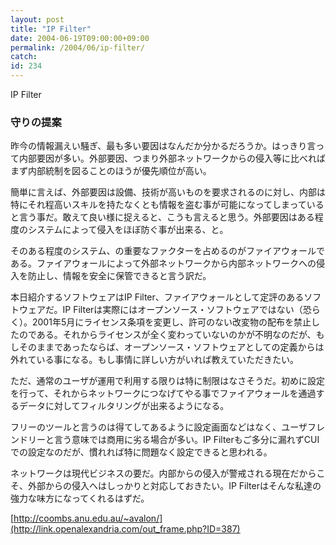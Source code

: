 ```yaml
---
layout: post
title: "IP Filter"
date: 2004-06-19T09:00:00+09:00
permalink: /2004/06/ip-filter/
catch: 
id: 234
---
```

IP Filter  
<!--more-->

### 守りの提案
  

昨今の情報漏えい騒ぎ、最も多い要因はなんだか分かるだろうか。はっきり言って内部要因が多い。外部要因、つまり外部ネットワークからの侵入等に比べればまず内部統制を図ることのほうが優先順位が高い。

  

簡単に言えば、外部要因は設備、技術が高いものを要求されるのに対し、内部は特にそれ程高いスキルを持たなくとも情報を盗む事が可能になってしまっていると言う事だ。敢えて良い様に捉えると、こうも言えると思う。外部要因はある程度のシステムによって侵入をほぼ防ぐ事が出来る、と。

  

そのある程度のシステム、の重要なファクターを占めるのがファイアウォールである。ファイアウォールによって外部ネットワークから内部ネットワークへの侵入を防止し、情報を安全に保管できると言う訳だ。

  

本日紹介するソフトウェアはIP Filter、ファイアウォールとして定評のあるソフトウェアだ。IP Filterは実際にはオープンソース・ソフトウェアではない（恐らく）。2001年5月にライセンス条項を変更し、許可のない改変物の配布を禁止したのである。それからライセンスが全く変わっていないのかが不明なのだが、もしそのままであったならば、オープンソース・ソフトウェアとしての定義からは外れている事になる。もし事情に詳しい方がいれば教えていただきたい。

  

ただ、通常のユーザが運用で利用する限りは特に制限はなさそうだ。初めに設定を行って、それからネットワークにつなげてやる事でファイアウォールを通過するデータに対してフィルタリングが出来るようになる。

  

フリーのツールと言うのは得てしてあるように設定画面などはなく、ユーザフレンドリーと言う意味では商用に劣る場合が多い。IP Filterもご多分に漏れずCUIでの設定なのだが、慣れれば特に問題なく設定できると思われる。

  

ネットワークは現代ビジネスの要だ。内部からの侵入が警戒される現在だからこそ、外部からの侵入へはしっかりと対応しておきたい。IP Filterはそんな私達の強力な味方になってくれるはずだ。

  

[http://coombs.anu.edu.au/~avalon/](http://link.openalexandria.com/out_frame.php?ID=387)

